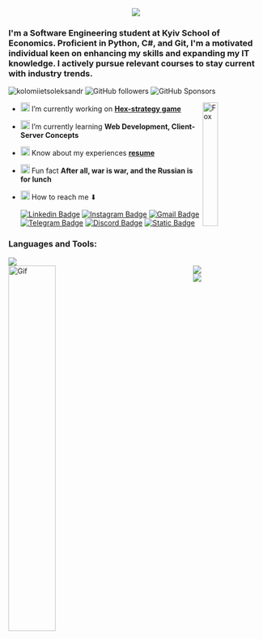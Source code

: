 <p align="center">
  <img src="Header.gif">
</p>

<h3>I'm a Software Engineering student at Kyiv School of Economics. Proficient in Python, C#, and Git, I'm a motivated individual keen on enhancing my skills and expanding my IT knowledge. I actively pursue relevant courses to stay current with industry trends.</h3>
<p align="left"> <img src="https://komarev.com/ghpvc/?username=kolomiietsoleksandr&label=Profile%20views&color=D16C00&style=flat" alt="kolomiietsoleksandr" /> <img alt="GitHub followers" src="https://img.shields.io/github/followers/kolomiietsoleksandr?style=flat&color=D16C00"> <img alt="GitHub Sponsors" src="https://img.shields.io/github/sponsors/kolomiietsoleksandr?color=D16C00">

</p>

- <img src="https://raw.githubusercontent.com/Tarikul-Islam-Anik/Animated-Fluent-Emojis/master/Emojis/Objects/Microscope.png" alt="Microscope" width="18" height="18" /> I’m currently working on [**Hex-strategy game**](https://github.com/KolomiietsOleksandr/NoneName-Hex-Game) <img align="right" src="https://raw.githubusercontent.com/Tarikul-Islam-Anik/Animated-Fluent-Emojis/master/Emojis/Animals/Fox.png" alt="Fox" width="25%" />

- <img src="https://raw.githubusercontent.com/Tarikul-Islam-Anik/Animated-Fluent-Emojis/master/Emojis/Animals/Deciduous%20Tree.png" alt="Deciduous Tree" width="18" height="18" /> I’m currently learning **Web Development, Client-Server Concepts**

- <img src="https://raw.githubusercontent.com/Tarikul-Islam-Anik/Animated-Fluent-Emojis/master/Emojis/Objects/Bookmark%20Tabs.png" alt="Bookmark Tabs" width="18" height="18" /> Know about my experiences [**resume**](https://media.licdn.com/dms/document/media/D4D2DAQGXlnlMQXqQbg/profile-treasury-document-pdf-analyzed/0/1699286799374?e=1706745600&v=beta&t=yqio4j8uQI0JUUKT2eyNe7eTJeaZ1dDUguMuZ5mwkMo)

- <img src="https://raw.githubusercontent.com/Tarikul-Islam-Anik/Animated-Fluent-Emojis/master/Emojis/Smilies/Rolling%20on%20the%20Floor%20Laughing.png" alt="Rolling on the Floor Laughing" width="18" height="18" /> Fun fact **After all, war is war, and the Russian is for lunch**

- <img src="https://raw.githubusercontent.com/Tarikul-Islam-Anik/Animated-Fluent-Emojis/master/Emojis/Objects/Open%20Mailbox%20with%20Raised%20Flag.png" alt="Open Mailbox with Raised Flag" width="18" height="18" /> How to reach me ⬇︎<br><br>
  [![Linkedin Badge](https://img.shields.io/badge/LinkedIn-%230A66C2?style=flat&logo=linkedin&logoColor=White&labelColor=%230A66C2)](https://www.linkedin.com/in/okolomiietskolomiiets/)
  [![Instagram Badge](https://img.shields.io/badge/Instagram-%23E4405F?style=flat&logo=instagram&logoColor=white&labelColor=%23E4405F)](https://www.instagram.com/ss.kolomiiets/)
  [![Gmail Badge](https://img.shields.io/badge/gmail-%23EA4335?style=flat&logo=gmail&logoColor=white&labelColor=%23EA4335)](mailto:alexcrimson0818@gmail.com)
  [![Telegram Badge](https://img.shields.io/badge/telegram-%2326A5E4?style=flat&logo=telegram&logoColor=white&labelColor=%2326A5E4)](https://t.me/SanchiZZes18)
  [![Discord Badge](https://img.shields.io/badge/discord-%235865F2?style=flat&logo=discord&logoColor=white&labelColor=%235865F2)](https://discord.gg/bl4ck.ss)
  [![Static Badge](https://img.shields.io/badge/Steam-%23000000?style=flat&logo=Steam&labelColor=%23000000)](https://steamcommunity.com/id/mega-kol_alex/)

<h3 align="left">Languages and Tools:</h3>
<img src="https://skillicons.dev/icons?i=js,html,css,c,cpp,cs,py,git,postman,ps,unity,mongo,pug,visualstudio,vscode" />
<br>

<div>
  <div>
    <img align="left" src="https://media.discordapp.net/attachments/856234593153056781/1198942661357355119/ezgif-1-3738fc4fe6.gif?ex=6638b5dd&is=6637645d&hm=becd7a41bffd2239eef86f63d043608c047a4a49fdab3cce24593732d5aca006&=&" alt="Gif" width="43%" />
  </div>
  <div align="right">
    <img src="https://github-readme-stats.vercel.app/api?username=kolomiietsoleksandr&show_icons=true&theme=transparent&rank_icon=github&ring_color=FFA23E&text_color=FFA23E&title_color=D16C00&icon_color=D16C00&hide_border=true" />
    <br>
    <img src="https://github-readme-stats.vercel.app/api/top-langs?username=kolomiietsoleksandr&layout=compact&langs_count=8&card_width=465&text_color=FFA23E&title_color=D16C00&icon_color=D16C00&hide_border=true&theme=transparent&" />
  </div>
  <br style="clear: both;">
</div>
